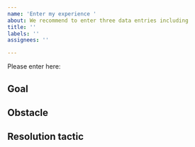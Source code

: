 ```yaml
---
name: 'Enter my experience '
about: We recommend to enter three data entries including
title: ''
labels: ''
assignees: ''

---
```


Please enter here:

## Goal


## Obstacle


## Resolution tactic
